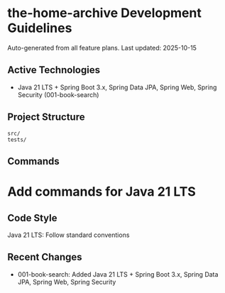 # the-home-archive Development Guidelines

Auto-generated from all feature plans. Last updated: 2025-10-15

## Active Technologies
- Java 21 LTS + Spring Boot 3.x, Spring Data JPA, Spring Web, Spring Security (001-book-search)

## Project Structure
```
src/
tests/
```

## Commands
# Add commands for Java 21 LTS

## Code Style
Java 21 LTS: Follow standard conventions

## Recent Changes
- 001-book-search: Added Java 21 LTS + Spring Boot 3.x, Spring Data JPA, Spring Web, Spring Security

<!-- MANUAL ADDITIONS START -->
<!-- MANUAL ADDITIONS END -->